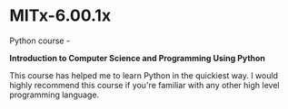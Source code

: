 # MITx-6.00.1x
Python course -

<b> Introduction to Computer Science and Programming Using Python </b>

This course has helped me to learn Python in the quickiest way. I would highly recommend this course if you're familiar with any other high level programming language.




